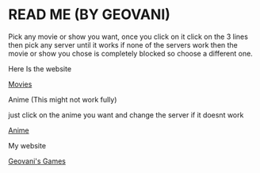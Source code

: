 # READ ME (BY GEOVANI)

Pick any movie or show you want, once you click on it click on the 3 lines then pick any server until it works if none of the servers work then the movie or show you chose is completely blocked so choose a different one.

Here Is the website

[Movies](https://pubfilm.one/)

Anime (This might not work fully)

just click on the anime you want and change the server if it doesnt work

[Anime](https://www.animelandtv.me/)

My website 

[Geovani's Games](https://geovaniw.carrd.co/)


